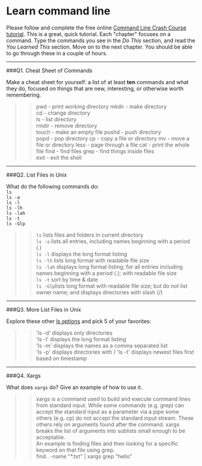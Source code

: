 # Learn command line

Please follow and complete the free online [Command Line Crash Course
tutorial](http://cli.learncodethehardway.org/book/). This is a great,
quick tutorial. Each "chapter" focuses on a command. Type the commands
you see in the _Do This_ section, and read the _You Learned This_
section. Move on to the next chapter. You should be able to go through
these in a couple of hours.

---

###Q1.  Cheat Sheet of Commands  

Make a cheat sheet for yourself: a list of at least **ten** commands and what they do, focused on things that are new, interesting, or otherwise worth remembering.

>> pwd - print working directory 
mkdir - make directory  
cd  - change directory  
ls - list directory  
rmdir - remove directory   
touch - make an empty file 
pushd - push directory  
popd - pop directory 
cp - copy a file or directory 
mv - move a file or directory 
less - page through a file 
cat - print the whole file 
find - find files 
grep - find things inside files  
exit - exit the shell   


---

###Q2.  List Files in Unix   

What do the following commands do:  
`ls`  
`ls -a`  
`ls -l`  
`ls -lh`  
`ls -lah`  
`ls -t`  
`ls -Glp`  

>>`ls` lists files and folders in current directory  
`ls -a` lists all entries, including names beginning with a period (.)  
`ls -l` displays the long format listing  
`ls -lh` lists long format with readable file size    
`ls -lah` displays long format listing; for all entries including names beginning with a period (.); with readable file size      
`ls -t` sort by time & date   
`ls -Glp`lists long format with readable file size; but do not list owner name; and displays directories with slash (/) 

---

###Q3.  More List Files in Unix  

Explore these other [ls options](http://www.techonthenet.com/unix/basic/ls.php) and pick 5 of your favorites:

>> 'ls -d' displays only directories   
'ls -l' displays the long format listing  
'ls -m' displays the names as a comma separated list  
'ls -p' displays directories with / 
'ls -t' displays newest files first based on timestamp   

---

###Q4.  Xargs   

What does `xargs` do? Give an example of how to use it.

>> xargs is a command used to build and execute command lines from standard input. While some commands (e.g. grep) can accept the standard input as a parameter via a  pipe some others (e.g. cp) do not accept the standard input stream. These others rely on arguments found after the command. xargs breaks the list of arguments into sublists small enough to be acceptable.    
An example is finding files and then looking for a specific keyword on that file using grep.    
find . -name "*.txt" | xargs grep "hello"    
